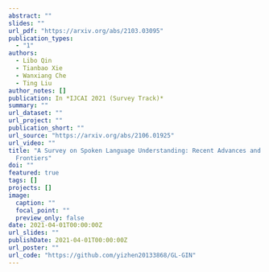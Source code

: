 ```yaml
---
abstract: ""
slides: ""
url_pdf: "https://arxiv.org/abs/2103.03095"
publication_types:
  - "1"
authors:
  - Libo Qin
  - Tianbao Xie
  - Wanxiang Che
  - Ting Liu
author_notes: []
publication: In *IJCAI 2021 (Survey Track)*
summary: ""
url_dataset: ""
url_project: ""
publication_short: ""
url_source: "https://arxiv.org/abs/2106.01925"
url_video: ""
title: "A Survey on Spoken Language Understanding: Recent Advances and New
  Frontiers"
doi: ""
featured: true
tags: []
projects: []
image:
  caption: ""
  focal_point: ""
  preview_only: false
date: 2021-04-01T00:00:00Z
url_slides: ""
publishDate: 2021-04-01T00:00:00Z
url_poster: ""
url_code: "https://github.com/yizhen20133868/GL-GIN"
---
```

